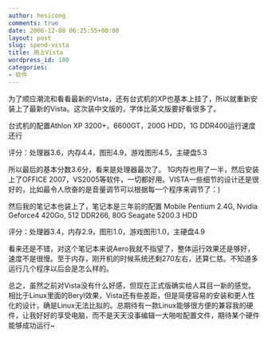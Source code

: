 ```yaml
---
author: hesicong
comments: true
date: 2006-12-08 06:25:55+00:00
layout: post
slug: spend-vista
title: 用上Vista
wordpress_id: 100
categories:
- 软件
---
```



为了顺应潮流和看看最新的Vista，还有台式机的XP也基本上挂了，所以就重新安装上了最新的Vista。这次装中文版的，字体比英文版要好看很多了。

台式机的配置Athlon XP 3200+，6600GT，200G HDD，1G DDR400运行速度还行

评分：处理器3.6，内存4.4，图形4.9，游戏图形4.5，主硬盘5.3

所以最后的基本分数3.6分，看来是处理器最次了。
1G内存也用了一半，然后安装上了OFFICE 2007，VS2005等软件，一切都好用。VISTA一些细节的设计还是很好的，比如最令人欣奋的是音量调节可以根据每一个程序来调节了：)


然后我的笔记本也装上了，笔记本是三年前的配置
Mobile Pentium 2.4G, Nvidia Geforce4 420Go, 512 DDR266, 80G Seagate 5200.3 HDD

评分：处理器3.4，内存2.9，图形1.0，游戏图形1.0，主硬盘4.9

看来还是不错，对这个笔记本来说Aero我就不指望了，整体运行效果还是够好，速度不是很慢。至于内存，刚开机的时候系统还剩270左右，还算仁慈。不知道多运行几个程序以后会是怎么样的。


总之，虽然之前对Vista没有什么好感，但现在正式版确实给人耳目一新的感觉。相比于Linux里面的Beryl效果，Vista还有些差距，但是简便容易的安装和更人性化的设计，确是Linux无法比拟的。总期待有一款Linux能够很方便的兼容我的硬件，让我好好的享受电脑，而不是天天没事编辑一大啪啦配置文件，期待某个硬件能够成功运行~
